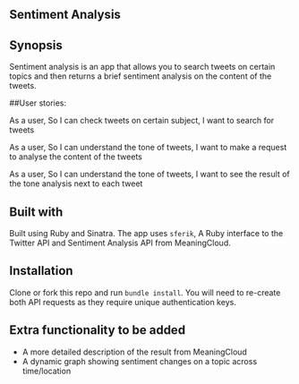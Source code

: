 
Sentiment Analysis
---------------------

## Synopsis
Sentiment analysis is an app that allows you to search tweets on certain topics and then returns a brief sentiment analysis on the content of the tweets.

##User stories:

As a user,
So I can check tweets on certain subject,
I want to search for tweets

As a user,
So I can understand the tone of tweets,
I want to make a request to analyse the content of the tweets


As a user,
So I can understand the tone of tweets,
I want to see the result of the tone analysis next to each tweet

## Built with
Built using Ruby and Sinatra.
The app uses ```sferik```, A Ruby interface to the Twitter API and Sentiment Analysis API from MeaningCloud.


## Installation
Clone or fork this repo and run ```bundle install```. You will need to re-create both API requests as they require unique authentication keys.

## Extra functionality to be added
-  A more detailed description of the result from MeaningCloud
-  A dynamic graph showing sentiment changes on a topic across time/location  
